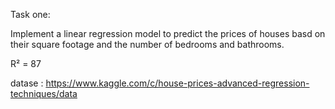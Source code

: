 Task one:

Implement a linear regression model to predict the prices of houses basd on their square footage and the number of bedrooms and bathrooms.

R² = 87

datase : https://www.kaggle.com/c/house-prices-advanced-regression-techniques/data
